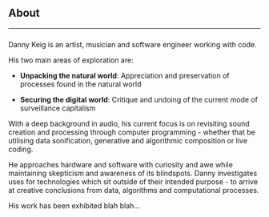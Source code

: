 ## About

---
###
Danny Keig is an artist, musician and software engineer working with code.

His two main areas of exploration are:
- __Unpacking the natural world__: Appreciation and preservation of processes found in the natural world

- __Securing the digital world__: Critique and undoing of the current mode of surveillance capitalism

With a deep background in audio, his current focus is on revisiting sound
creation and processing through computer programming - whether that be utilising data
sonification, generative and algorithmic composition or live coding.

He approaches hardware and software with curiosity and awe while maintaining
skepticism and awareness of its blindspots. Danny investigates uses for technologies which sit outside
of their intended purpose - to arrive at creative conclusions from data,
algorithms and computational processes.

His work has been exhibited blah blah...
